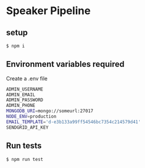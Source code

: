 # Speaker Pipeline

## setup

```sh
$ npm i
```

## Environment variables required

Create a .env file

```sh
ADMIN_USERNAME
ADMIN_EMAIL
ADMIN_PASSWORD
ADMIN_PHONE
MONGODB_URI=mongo://someurl:27017
NODE_ENV=production
EMAIL_TEMPLATE='d-e3b133a99ff54546bc7354c214579d41'
SENDGRID_API_KEY
```

## Run tests

```
$ npm run test
